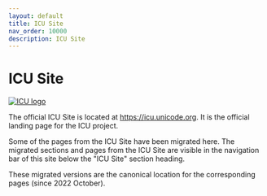 ```yaml
---
layout: default
title: ICU Site
nav_order: 10000
description: ICU Site
---
```


<!--
© 2020 and later: Unicode, Inc. and others.
License & terms of use: http://www.unicode.org/copyright.html
-->

# ICU Site

[![ICU logo](https://github.com/unicode-org/icu-docs/raw/main/img/iculogo_64.png)](http://site.icu-project.org/)

The official ICU Site is located at <https://icu.unicode.org>.
It is the official landing page for the ICU project.

Some of the pages from the ICU Site have been migrated here.
The migrated sections and pages from the ICU Site are visible in the navigation bar of this site below the "ICU Site" section heading.

These migrated versions are the canonical location for the corresponding pages (since 2022 October).
